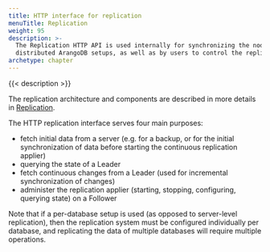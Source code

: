 ```yaml
---
title: HTTP interface for replication
menuTitle: Replication
weight: 95
description: >-
  The Replication HTTP API is used internally for synchronizing the nodes in
  distributed ArangoDB setups, as well as by users to control the replication
archetype: chapter
---
```

{{< description >}}

The replication architecture and components are described in more details in 
[Replication](../../deploy/architecture/replication.md).

The HTTP replication interface serves four main purposes:
- fetch initial data from a server (e.g. for a backup, or for the initial synchronization 
  of data before starting the continuous replication applier)
- querying the state of a Leader
- fetch continuous changes from a Leader (used for incremental synchronization of changes)
- administer the replication applier (starting, stopping, configuring, querying state) on 
  a Follower

Note that if a per-database setup is used (as opposed to server-level replication),
then the replication system must be configured individually per
database, and replicating the data of multiple databases will require multiple operations.
